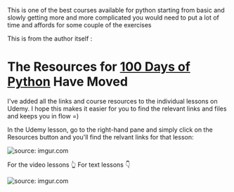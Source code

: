This is one of the best courses available for python starting from basic and slowly getting more and more complicated you would need to put a lot of time and affords for some couple of the exercises 


This is from the author itself :

# The Resources for [100 Days of Python](https://100daysofpython.dev) Have Moved

I've added all the links and course resources to the individual lessons on Udemy. I hope this makes it easier for you to find the relevant links and files and keeps you in flow =) 

In the Udemy lesson, go to the right-hand pane and simply click on the Resources button and you'll find the relvant links for that lesson:

<img src="https://i.imgur.com/46WfNQ0.png" title="source: imgur.com" />


For the video lessons 👆
For text lessons 👇

<img src="https://i.imgur.com/isXF4Iy.png" title="source: imgur.com" />

